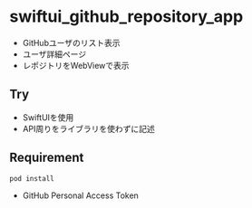 # swiftui_github_repository_app

- GitHubユーザのリスト表示
- ユーザ詳細ページ
- レポジトリをWebViewで表示

## Try

- SwiftUIを使用
- API周りをライブラリを使わずに記述

## Requirement

```
pod install
```

- GitHub Personal Access Token
